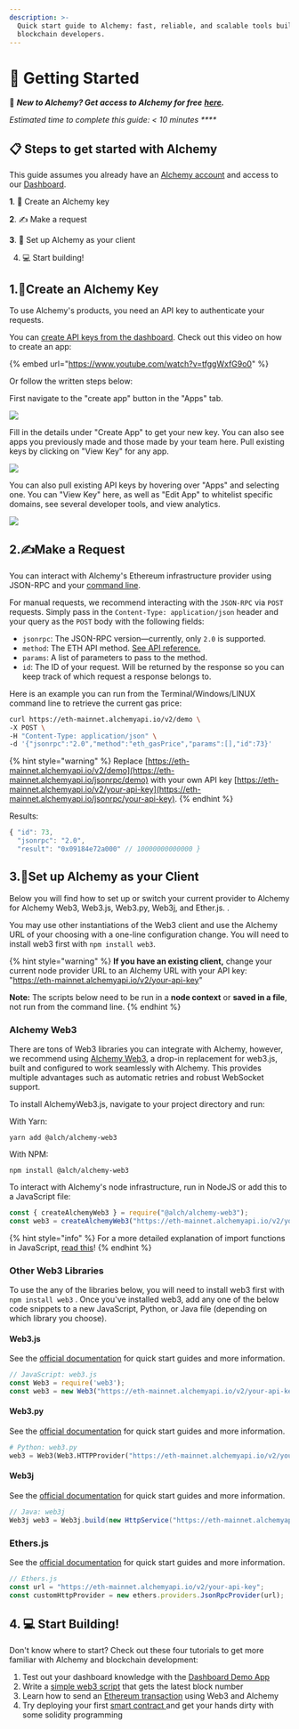```yaml
---
description: >-
  Quick start guide to Alchemy: fast, reliable, and scalable tools built for
  blockchain developers.
---
```


# 🚀 Getting Started

👋 _**New to Alchemy? Get access to Alchemy for free**_ [_**here**_](https://alchemy.com/?r=e68b2f77-7fc7-4ef7-8e9c-cdfea869b9b5)_**.**_

_Estimated time to complete this guide: &lt; 10 minutes ****_

## 📋 Steps to get started with Alchemy

This guide assumes you already have an [Alchemy account](https://alchemy.com/?r=e68b2f77-7fc7-4ef7-8e9c-cdfea869b9b5) and access to our [Dashboard](https://dashboard.alchemyapi.io/).  

**1**. 🔑 Create an Alchemy key 

**2**. ✍ Make a request 

**3**. 🤝 Set up Alchemy as your client

4. 💻 Start building!

## 1.🔑Create an Alchemy Key

To use Alchemy's products, you need an API key to authenticate your requests.

You can [create API keys from the dashboard](http://dashboard.alchemyapi.io). Check out this video on how to create an app:

{% embed url="https://www.youtube.com/watch?v=tfggWxfG9o0" %}

Or follow the written steps below:

First navigate to the "create app" button in the "Apps" tab. 

![](../.gitbook/assets/screen-shot-2020-11-01-at-6.53.45-pm.png)

Fill in the details under "Create App" to get your new key. You can also see apps you previously made and those made by your team here. Pull existing keys by clicking on "View Key" for any app.

![](../.gitbook/assets/create-app-details.png)

You can also pull existing API keys by hovering over "Apps" and selecting one. You can "View Key" here, as well as "Edit App" to whitelist specific domains, see several developer tools, and view analytics.

![](../.gitbook/assets/ezgif.com-gif-maker-1-.gif)

## 2.✍Make a Request 

You can interact with Alchemy's Ethereum infrastructure provider using JSON-RPC and your [command line](https://www.computerhope.com/jargon/c/commandi.htm).

For manual requests, we recommend interacting with the `JSON-RPC` via `POST` requests. Simply pass in the `Content-Type: application/json` header and your query as the `POST` body with the following fields:

* `jsonrpc`: The JSON-RPC version—currently, only `2.0` is supported.
* `method`: The ETH API method. [See API reference.](../documentation/apis/ethereum/)
* `params`: A list of parameters to pass to the method.
* `id`: The ID of your request. Will be returned by the response so you can keep track of which request a response belongs to.

Here is an example you can run from the Terminal/Windows/LINUX command line to retrieve the current gas price:

```bash
curl https://eth-mainnet.alchemyapi.io/v2/demo \
-X POST \
-H "Content-Type: application/json" \
-d '{"jsonrpc":"2.0","method":"eth_gasPrice","params":[],"id":73}'
```

{% hint style="warning" %}
Replace [https://eth-mainnet.alchemyapi.io/v2/demo](https://eth-mainnet.alchemyapi.io/jsonrpc/demo) with your own API key [https://eth-mainnet.alchemyapi.io/v2/your-api-key](https://eth-mainnet.alchemyapi.io/jsonrpc/your-api-key). 
{% endhint %}

Results:

```javascript
{ "id": 73,
  "jsonrpc": "2.0",
  "result": "0x09184e72a000" // 10000000000000 }
```

## 3.🤝Set up Alchemy as your Client  

Below you will find how to set up or switch your current provider to Alchemy for Alchemy Web3, Web3.js, Web3.py, Web3j, and Ether.js. . 

You may use other instantiations of the Web3 client and use the Alchemy URL of your choosing with a one-line configuration change. You will need to install web3 first with `npm install web3`.

{% hint style="warning" %}
**If you have an existing client,** change your current node provider URL to an Alchemy URL with your API key: "https://eth-mainnet.alchemyapi.io/v2/your-api-key"

**Note:** The scripts below need to be run in a **node context** or **saved in a file**, not run from the command line. 
{% endhint %}

### Alchemy Web3

There are tons of Web3 libraries you can integrate with Alchemy, however, we recommend using [Alchemy Web3](../documentation/alchemy-web3/), a drop-in replacement for web3.js, built and configured to work seamlessly with Alchemy. This provides multiple advantages such as automatic retries and robust WebSocket support.

To install AlchemyWeb3.js, navigate to your project directory and run:

With Yarn:

```text
yarn add @alch/alchemy-web3
```

With NPM:

```text
npm install @alch/alchemy-web3
```

To interact with Alchemy's node infrastructure, run in NodeJS or add this to a JavaScript file:

```javascript
const { createAlchemyWeb3 } = require("@alch/alchemy-web3");
const web3 = createAlchemyWeb3("https://eth-mainnet.alchemyapi.io/v2/your-api-key");
```

{% hint style="info" %}
For a more detailed explanation of import functions in JavaScript, [read this](https://gist.github.com/dphilipson/77872c24350a2e1b591917ae746d3438)!
{% endhint %}

### Other Web3 Libraries 

To use the any of the libraries below, you will need to install web3 first with `npm install web3` . Once you've installed web3, add any one of the below code snippets to a new JavaScript, Python, or Java file \(depending on which library you choose\). 

#### Web3.js 

See the [official documentation](https://web3js.readthedocs.io/en/v1.2.9/) for quick start guides and more information.

```javascript
// JavaScript: web3.js
const Web3 = require('web3');
const web3 = new Web3("https://eth-mainnet.alchemyapi.io/v2/your-api-key");
```

#### Web3.py

See the [official documentation](https://web3py.readthedocs.io/en/stable/) for quick start guides and more information.

```python
# Python: web3.py
web3 = Web3(Web3.HTTPProvider("https://eth-mainnet.alchemyapi.io/v2/your-api-key"));
```

#### Web3j

See the [official documentation](https://docs.web3j.io/) for quick start guides and more information.

```java
// Java: web3j
Web3j web3 = Web3j.build(new HttpService("https://eth-mainnet.alchemyapi.io/v2/your-api-key"));
```

### Ethers.js 

See the [official documentation](https://docs.ethers.io/v5/) for quick start guides and more information.

```javascript
// Ethers.js
const url = "https://eth-mainnet.alchemyapi.io/v2/your-api-key";
const customHttpProvider = new ethers.providers.JsonRpcProvider(url);
```

## 4. 💻 Start Building! 

Don't know where to start? Check out these four tutorials to get more familiar with Alchemy and blockchain development:

1. Test out your dashboard knowledge with the [Dashboard Demo App](../guides/demo-app.md)
2. Write a [simple web3 script](../tutorials/simple-web3-script.md) that gets the latest block number
3. Learn how to send an [Ethereum transaction](../tutorials/sending-txs.md) using Web3 and Alchemy
4. Try deploying your first [smart contract ](../tutorials/hello-world-smart-contract/)and get your hands dirty with some solidity programming



